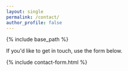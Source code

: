 ```yaml
---
layout: single
permalink: /contact/
author_profile: false
---
```

{% include base_path %}

If you'd like to get in touch, use the form below.

{% include contact-form.html %}
